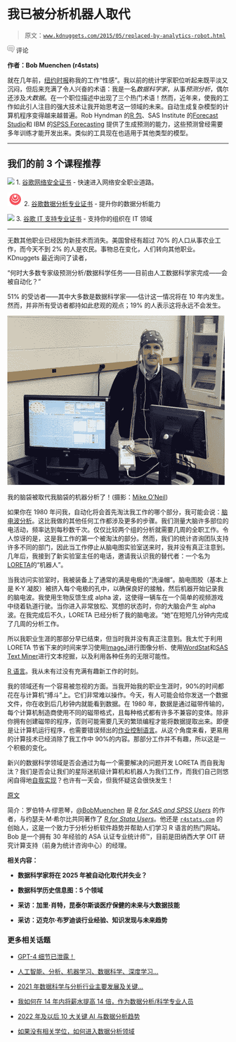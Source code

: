 # 我已被分析机器人取代

> 原文：[`www.kdnuggets.com/2015/05/replaced-by-analytics-robot.html`](https://www.kdnuggets.com/2015/05/replaced-by-analytics-robot.html)

![c](img/3d9c022da2d331bb56691a9617b91b90.png) 评论

**作者：Bob Muenchen (r4stats)**

就在几年前，[纽约时报](http://www.nytimes.com/2009/08/06/technology/06stats.html?_r=0)称我的工作“性感”。我以前的统计学家职位听起来既平淡又沉闷，但后来充满了令人兴奋的术语：我是一名*数据科学家*，从事*预测分析*，偶尔还涉及*大数据*。在一个职位描述中出现了三个热门术语！然而，近年来，使我的工作如此引人注目的强大技术让我开始思考这一领域的未来。自动生成复杂模型的计算机程序变得越来越普遍。Rob Hyndman 的[R 包](http://robjhyndman.com/software/forecast/)、SAS Institute 的[Forecast Studio](http://www.sas.com/en_us/software/analytics/forecastserver.html)和 IBM 的[SPSS Forecasting](http://www-03.ibm.com/software/products/en/spss-forecasting) 提供了生成预测的能力，这些预测曾经需要多年训练才能开发出来。类似的工具现在也适用于其他类型的模型。

* * *

## 我们的前 3 个课程推荐

![](img/0244c01ba9267c002ef39d4907e0b8fb.png) 1\. [谷歌网络安全证书](https://www.kdnuggets.com/google-cybersecurity) - 快速进入网络安全职业道路。

![](img/e225c49c3c91745821c8c0368bf04711.png) 2\. [谷歌数据分析专业证书](https://www.kdnuggets.com/google-data-analytics) - 提升你的数据分析能力

![](img/0244c01ba9267c002ef39d4907e0b8fb.png) 3\. [谷歌 IT 支持专业证书](https://www.kdnuggets.com/google-itsupport) - 支持你的组织在 IT 领域

* * *

无数其他职业已经因为新技术而消失。美国曾经有超过 70% 的人口从事农业工作，而今天不到 2% 的人是农民。事物总在变化，人们转向其他职业。KDnuggets 最近询问了读者，

“何时大多数专家级预测分析/数据科学任务——目前由人工数据科学家完成——会被自动化？”

51% 的受访者——其中大多数是数据科学家——估计这一情况将在 10 年内发生。然而，并非所有受访者都持如此悲观的观点；19% 的人表示这将永远不会发生。

![我的脑袋被取代我脑袋的机器分析了！](img/2b4abf363eb8d0145026bdfc47b16509.png)

我的脑袋被取代我脑袋的机器分析了！(摄影：[Mike O’Neil](https://www.flickr.com/photos/16212284@N00/))

如果你在 1980 年问我，自动化将会首先淘汰我工作的哪个部分，我可能会说：[脑电波分析](https://en.wikipedia.org/wiki/Electroencephalography)。这比我做的其他任何工作都涉及更多的步骤。我们测量大脑许多部位的电活动，频率达到每秒数千次。仅仅比较两个组的分析就需要几周的全职工作。令人惊讶的是，这是我工作的第一个被淘汰的部分。然而，我们的统计咨询团队支持许多不同的部门，因此当工作停止从脑电图实验室送来时，我并没有真正注意到。几年后，我接到了新实验室主任的电话，邀请我认识我的替代者：一个名为[LORETA](http://www.uzh.ch/keyinst/loreta.htm)的“机器人”。

当我访问实验室时，我被装备上了通常的满是电极的“洗澡帽”。脑电图胶（基本上是 K-Y 凝胶）被挤入每个电极的孔中，以确保良好的接触，然后机器开始记录我的脑电波。我使用生物反馈生成 alpha 波，这使得一辆车在一个简单的视频游戏中绕着轨道行驶。当你进入非常放松、冥想的状态时，你的大脑会产生 alpha 波。在我完成后不久，LORETA 已经分析了我的脑电波。“她”在短短几分钟内完成了几周的分析工作。

所以我职业生涯的那部分早已结束，但当时我并没有真正注意到。我太忙于利用 LORETA 节省下来的时间来学习使用[ImageJ](http://imagej.net/Welcome)进行图像分析、使用[WordStat](http://provalisresearch.com/products/content-analysis-software/)和[SAS Text Miner](http://www.sas.com/en_us/software/analytics/text-miner.html)进行文本挖掘，以及利用各种任务的无限可能性。

[R 语言](http://www.r-project.org/)。我从未有过没有充满有趣新工作的时刻。

我的领域还有一个容易被忽视的方面。当我开始我的职业生涯时，90%的时间都花在与计算机“搏斗”上。它们非常难以操作。今天，有人可能会给你发送一个数据文件，你在收到后几秒钟内就能看到数据。在 1980 年，数据是通过磁带传输的，每个计算机制造商使用不同的磁带格式，且每种格式都有许多不兼容的变体。除非你拥有创建磁带的程序，否则可能需要几天的繁琐编程才能将数据提取出来。即便是让计算机运行程序，也需要错误频出的[作业控制语言](https://en.wikipedia.org/wiki/Job_Control_Language)。从这个角度来看，更易用的计算技术已经消除了我工作中 90%的内容。那部分工作并不有趣，所以这是一个积极的变化。

新兴的数据科学领域是否会通过为每一个需要解决的问题开发 LORETA 而自我淘汰？我们是否会让我们的星际迷航级计算机和机器人为我们工作，而我们自己则悠闲自得地[自我实现](https://en.wikipedia.org/wiki/Self-actualization)？也许有一天会，但我怀疑这会很快发生！

[原文](http://r4stats.com/2015/05/18/ive-been-replaced-by-an-analytics-robot/)

简介：罗伯特·A·缪恩琴，[@BobMuenchen](https://twitter.com/BobMuenchen) 是 [*R for SAS and SPSS Users*](http://r4stats.com/books/r4sas-spss/ "R for SAS and SPSS Users") 的作者，与约瑟夫·M·希尔比共同著作了 [*R for Stata Users*](http://r4stats.com/books/r4stata/)。他还是 [`r4stats.com`](http://r4stats.com) 的创始人，这是一个致力于分析分析软件趋势并帮助人们学习 R 语言的热门网站。Bob 是一个拥有 30 年经验的 ASA 认证专业统计师™，目前是田纳西大学 OIT 研究计算支持（前身为统计咨询中心）的经理。

**相关内容：**

+   **数据科学家将在 2025 年被自动化取代并失业？**

+   **数据科学历史信息图：5 个领域**

+   **采访：加里·肖特，昆泰尔斯谈医疗保健的未来与大数据技能**

+   **采访：迈克尔·布罗迪谈行业经验、知识发现与未来趋势**

### 更多相关话题

+   [GPT-4 细节已泄露！](https://www.kdnuggets.com/2023/07/gpt4-details-leaked.html)

+   [人工智能、分析、机器学习、数据科学、深度学习…](https://www.kdnuggets.com/2021/12/developments-predictions-ai-machine-learning-data-science-research.html)

+   [2021 年数据科学与分析行业主要发展及关键…](https://www.kdnuggets.com/2021/12/developments-predictions-data-science-analytics-industry.html)

+   [我如何在 14 年内将薪水提高 14 倍，作为数据分析/科学专业人员](https://www.kdnuggets.com/2021/12/14x-salary-in-14-years-data-professional.html)

+   [2022 年及以后 10 大关键 AI 与数据分析趋势](https://www.kdnuggets.com/2021/12/10-key-ai-trends-for-2022.html)

+   [如果没有相关学位，如何进入数据分析领域](https://www.kdnuggets.com/2021/12/how-to-get-into-data-analytics.html)

